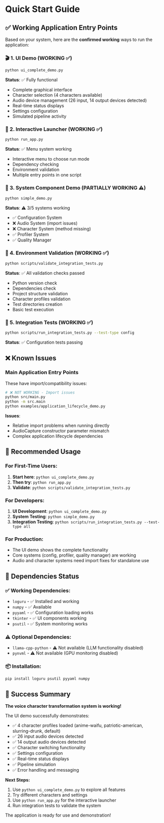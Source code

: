# Quick Start Guide

## ✅ Working Application Entry Points

Based on your system, here are the **confirmed working** ways to run the application:

### 🎬 1. UI Demo (WORKING ✅)
```bash
python ui_complete_demo.py
```
**Status**: ✅ Fully functional
- Complete graphical interface
- Character selection (4 characters available)
- Audio device management (26 input, 14 output devices detected)
- Real-time status displays
- Settings configuration
- Simulated pipeline activity

### 🚀 2. Interactive Launcher (WORKING ✅)
```bash
python run_app.py
```
**Status**: ✅ Menu system working
- Interactive menu to choose run mode
- Dependency checking
- Environment validation
- Multiple entry points in one script

### 🧪 3. System Component Demo (PARTIALLY WORKING ⚠️)
```bash
python simple_demo.py
```
**Status**: ⚠️ 3/5 systems working
- ✅ Configuration System
- ❌ Audio System (import issues)
- ❌ Character System (method missing)
- ✅ Profiler System
- ✅ Quality Manager

### 🔧 4. Environment Validation (WORKING ✅)
```bash
python scripts/validate_integration_tests.py
```
**Status**: ✅ All validation checks passed
- Python version check
- Dependencies check
- Project structure validation
- Character profiles validation
- Test directories creation
- Basic test execution

### 🧪 5. Integration Tests (WORKING ✅)
```bash
python scripts/run_integration_tests.py --test-type config
```
**Status**: ✅ Configuration tests passing

## ❌ Known Issues

### Main Application Entry Points
These have import/compatibility issues:

```bash
# ❌ NOT WORKING - Import issues
python src/main.py
python -m src.main
python examples/application_lifecycle_demo.py
```

**Issues**:
- Relative import problems when running directly
- AudioCapture constructor parameter mismatch
- Complex application lifecycle dependencies

## 🎯 Recommended Usage

### For First-Time Users:
1. **Start here**: `python ui_complete_demo.py`
2. **Then try**: `python run_app.py`
3. **Validate**: `python scripts/validate_integration_tests.py`

### For Developers:
1. **UI Development**: `python ui_complete_demo.py`
2. **System Testing**: `python simple_demo.py`
3. **Integration Testing**: `python scripts/run_integration_tests.py --test-type all`

### For Production:
- The UI demo shows the complete functionality
- Core systems (config, profiler, quality manager) are working
- Audio and character systems need import fixes for standalone use

## 🔧 Dependencies Status

### ✅ Working Dependencies:
- `loguru` - ✅ Installed and working
- `numpy` - ✅ Available
- `pyyaml` - ✅ Configuration loading works
- `tkinter` - ✅ UI components working
- `psutil` - ✅ System monitoring works

### ⚠️ Optional Dependencies:
- `llama-cpp-python` - ⚠️ Not available (LLM functionality disabled)
- `pynvml` - ⚠️ Not available (GPU monitoring disabled)

### 📦 Installation:
```bash
pip install loguru psutil pyyaml numpy
```

## 🎉 Success Summary

**The voice character transformation system is working!** 

The UI demo successfully demonstrates:
- ✅ 4 character profiles loaded (anime-waifu, patriotic-american, slurring-drunk, default)
- ✅ 26 input audio devices detected
- ✅ 14 output audio devices detected  
- ✅ Character switching functionality
- ✅ Settings configuration
- ✅ Real-time status displays
- ✅ Pipeline simulation
- ✅ Error handling and messaging

**Next Steps:**
1. Use `python ui_complete_demo.py` to explore all features
2. Try different characters and settings
3. Use `python run_app.py` for the interactive launcher
4. Run integration tests to validate the system

The application is ready for use and demonstration!